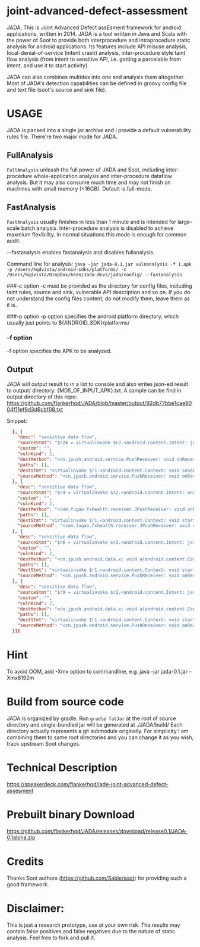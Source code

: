 # joint-advanced-defect-assessment
JADA, This is Joint Advanced Defect assEsment framework for android applications, written in 2014. JADA is a tool written in Java and Scala with the power of Soot to provide 
both interprocedure and intraprocedure static analysis for android applications. Its features include API misuse analysis, local-denial-of-service
(intent crash) analysis, inter-procedure style taint flow analysis (from intent to sensitive API, i.e. getting a parcelable from intent, and
use it to start activity).

JADA can also combines multidex into one and analysis them altogether. Most of JADA's detection capabilities can be defined in groovy config file and text file (soot's source and sink file).

# USAGE
JADA is packed into a single jar archive and I provide a default vulnerability rules file. There're two major mode for JADA.

## FullAnalysis
`FullAnalysis` unleash the full power of JADA and Soot, including inter-procedure whole-application analysis and inter-procedure dataflow analysis.
But it may also consume much time and may not finish on machines with small memory (<16GB). Default is full-mode.
## FastAnalysis
`FastAnalysis` usually finishes in less than 1 minute and is intended for large-scale batch analysis. Inter-procedure analysis is disabled
to achieve maxmium flexibility. In normal situations this mode is enough for common audit.

--fastanalysis enables fastanalysis and disables fullanalysis.

Command line for analysis:
`java -jar jada-0.1.jar vulnanalysis -f 1.apk -p /Users/hqdvista/android-sdks/platforms/ -c /Users/hqdvista/Dropbox/keen/Jada-devs/jada/config/ --fastanalysis`

###-c option
-c must be provided as the directory for config files, including taint rules, source and sink, vulnerable API description and so on. If you do
not understand the config files content, do not modify them, leave them as it is.

###-p option
-p option specifies the android platform directory, which usually just points to ${ANDROID_SDK}/platforms/

### -f option
-f option specifies the APK to be analyzed.

## Output
JADA will output result to in a list to console and also writes json-ed result to output/ directory: {MD5_OF_INPUT_APK}.txt. A sample can be 
find in output directory of this repo: https://github.com/flankerhqd/JADA/blob/master/output/92db77bbe1cae9004f11ef9d3d6cbf08.txt

Snippet:

```json
  }, {
    "desc": "sensitive data flow",
    "sourceStmt": "$r24 = virtualinvoke $r2.<android.content.Intent: java.lang.String getStringExtra(java.lang.String)>($r24)",
    "custom": "",
    "vulnKind": 2,
    "destMethod": "<cn.jpush.android.service.PushReceiver: void onReceive(android.content.Context,android.content.Intent)>",
    "paths": [],
    "destStmt": "virtualinvoke $r1.<android.content.Context: void sendBroadcast(android.content.Intent,java.lang.String)>($r27, $r24)",
    "sourceMethod": "<cn.jpush.android.service.PushReceiver: void onReceive(android.content.Context,android.content.Intent)>"
  }, {
    "desc": "sensitive data flow",
    "sourceStmt": "$r4 = virtualinvoke $r2.<android.content.Intent: android.os.Bundle getExtras()>()",
    "custom": "",
    "vulnKind": 2,
    "destMethod": "<com.fugao.fxhealth.receiver.JPushReceiver: void onReceive(android.content.Context,android.content.Intent)>",
    "paths": [],
    "destStmt": "virtualinvoke $r1.<android.content.Context: void startActivity(android.content.Intent)>($r2)",
    "sourceMethod": "<com.fugao.fxhealth.receiver.JPushReceiver: void onReceive(android.content.Context,android.content.Intent)>"
  }, {
    "desc": "sensitive data flow",
    "sourceStmt": "$r6 = virtualinvoke $r2.<android.content.Intent: java.lang.String getStringExtra(java.lang.String)>($r6)",
    "custom": "",
    "vulnKind": 2,
    "destMethod": "<cn.jpush.android.data.x: void a(android.content.Context)>",
    "paths": [],
    "destStmt": "virtualinvoke $r1.<android.content.Context: void startActivity(android.content.Intent)>($r2)",
    "sourceMethod": "<cn.jpush.android.service.PushReceiver: void onReceive(android.content.Context,android.content.Intent)>"
  }, {
    "desc": "sensitive data flow",
    "sourceStmt": "$r9 = virtualinvoke $r2.<android.content.Intent: java.lang.String getStringExtra(java.lang.String)>($r9)",
    "custom": "",
    "vulnKind": 2,
    "destMethod": "<cn.jpush.android.data.x: void a(android.content.Context)>",
    "paths": [],
    "destStmt": "virtualinvoke $r1.<android.content.Context: void startActivity(android.content.Intent)>($r2)",
    "sourceMethod": "<cn.jpush.android.service.PushReceiver: void onReceive(android.content.Context,android.content.Intent)>"
  }]}
```

# Hint
To avoid OOM, add -Xmx option to commandline, e.g. java -jar jada-0.1.jar -Xmx8192m

# Build from source code

JADA is organized by gradle. Run `gradle fatJar` at the root of source directory and single-bundled jar will be generated at ./JADA/build/
Each directory actually represents a git submodule originally. For simplicity I am combining them to same root directories and you can change it 
as you wish, track upstream Soot changes.

# Technical Description

https://speakerdeck.com/flankerhqd/jade-joint-advanced-defect-assesment

# Prebuilt binary Download

https://github.com/flankerhqd/JADA/releases/download/release0.1/JADA-0.1alpha.zip

# Credits
Thanks Soot authors (https://github.com/Sable/soot) for providing such a good framework.

# Disclaimer:
This is just a research prototype, use at your own risk. The results may contain false positives and false negatives due to the nature of static
analysis. Feel free to fork and pull it.
